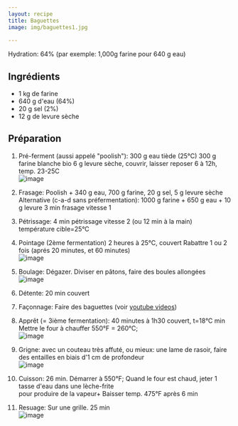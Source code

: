 ```yaml
---
layout: recipe
title: Baguettes
image: img/baguettes1.jpg
 
---
```


Hydration: 64% (par exemple: 1,000g farine pour 640 g eau)

## Ingrédients
* 1 kg de farine
* 640 g d'eau  (64%)
* 20 g sel (2%)
* 12 g de levure sèche

## Préparation

1. Pré-ferment (aussi appelé "poolish"):
300 g eau tiède (25°C)
300 g farine blanche bio
6 g levure sèche,
couvrir, laisser reposer 6 à 12h, temp. 23-25C  
![image](img/baguettes4.jpg)

2. Frasage:
Poolish +
340 g eau,
700 g farine,
20 g sel,
5 g levure sèche   
Alternative (c-a-d sans préfermentation): 1000 g farine + 650 g eau + 10 g levure
3 min frasage vitesse 1

3. Pétrissage:
4 min pétrissage vitesse 2 (ou 12 min à la main)  
température cible=25°C

4. Pointage  (2ème fermentation)
2 heures à 25°C, couvert
Rabattre 1 ou 2 fois (aprés 20 minutes, et 60 minutes)  
![image](img/baguettes7.jpg)

5. Boulage:
Dégazer. Diviser en pâtons, faire des boules allongées  
![image](img/baguettes3.jpg)

6. Détente:
20 min couvert  

7. Façonnage: 
Faire des baguettes (voir  [youtube videos](http://www.youtube.com/watch?v=fdNRogR10nM))

8. Apprêt (= 3ième fermentation):
40 minutes à 1h30 couvert, t=18°C min
Mettre le four à chauffer 550°F = 260°C;  
![image](img/baguettes2.jpg)

9. Grigne:
avec un couteau très affuté, ou mieux: une lame de rasoir, faire des entailles en biais d'1 cm de profondeur  
![image](img/baguettes6.jpg)

10. Cuisson: 26 min. Démarrer à 550°F; 
Quand le four est chaud, jeter 1 tasse d'eau dans une lèche-frite  
pour produire de la vapeur+
Baisser  temp. 475°F après 6 min

11. Resuage:
Sur une grille.
25 min  
![image](img/baguettes8.jpg)